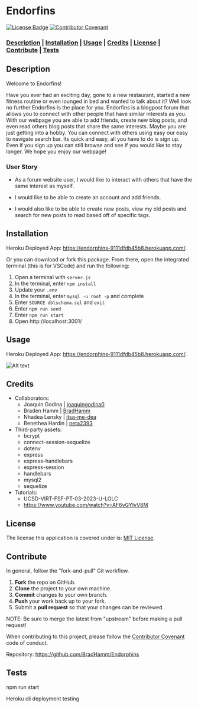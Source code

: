 # Endorfins

[![License Badge](https://img.shields.io/badge/license-MIT%20License-green?style=for-the-badge&logo=appveyor)](https://mit-license.org/)
[![Contributor Covenant](https://img.shields.io/badge/Contributor%20Covenant-2.1-4baaaa.svg?style=for-the-badge&logo=appveyor)](https://www.contributor-covenant.org/version/2/1/code_of_conduct/)

### **[Description](#description) | [Installation](#installation) | [Usage](#usage) | [Credits](#credits) | [License](#license) | [Contribute](#contribute) | [Tests](#tests)**

## Description

Welcome to Endorfins!

Have you ever had an exciting day, gone to a new restaurant, started a new fitness routine or even lounged in bed and wanted to talk about it? Well look no further Endorfins is the place for you. Endorfins is a blogpost forum that allows you to connect with other people that have similar interests as you. With our webpage you are able to add friends, create new blog posts, and even read others blog posts that share the same interests. Maybe you are just getting into a hobby. You can connect with others using easy our easy to navigate search bar. Its quick and easy, all you have to do is sign up. Even if you sign up you can still browse and see if you would like to stay longer. We hope you enjoy our webpage!

### User Story
* As a forum website user, I would like to interact with others that have the same interest as myself. 

* I would like to be able to create an account and add friends.

* I would also like to be able to create new posts, view my old posts and search for new posts to read based off of specific tags.

## Installation

Heroku Deployed App: https://endorphins-9111dfdb45b8.herokuapp.com/.

Or you can download or fork this package. From there, open the integrated terminal (this is for VSCode) and run the following: 
1. Open a terminal with `server.js`
2. In the terminal, enter `npm install`
3. Update your `.env`
4. In the terminal, enter `mysql -u root -p` and complete
5. Enter `SOURCE db\schema.sql` and `exit`
6. Enter `npm run seed`
7. Enter `npm run start`
8. Open http://localhost:3001/

## Usage
Heroku Deployed App: https://endorphins-9111dfdb45b8.herokuapp.com/.

![Alt text](/public/images/screen-capture-endorfins.gif)


## Credits
- Collaborators: 
  - Joaquin Godina | [joaquingodina0](https://github.com/joaquingodina0)
  - Braden Hamm | [BradHamm](https://github.com/BradHamm)
  - Nhadea Lensky | [itsa-me-dea](https://github.com/itsa-me-dea)
  - Benethea Hardin | [neta2393](https://github.com/neta2393)
- Third-party assets:
    - bcrypt
    - connect-session-sequelize
    - dotenv
    - express
    - express-handlebars
    - express-session
    - handlebars
    - mysql2
    - sequelize
- Tutorials: 
  - UCSD-VIRT-FSF-PT-03-2023-U-LOLC
  - https://www.youtube.com/watch?v=AF6vGYIyV8M

## License

 The license this application is covered under is: [MIT License](https://mit-license.org/).

## Contribute

In general, follow the "fork-and-pull" Git workflow.

  1. **Fork** the repo on GitHub.
  2. **Clone** the project to your own machine.
  3. **Commit** changes to your own branch.
  4. **Push** your work back up to your fork.
  5. Submit a **pull request** so that your changes can be reviewed.
    
  NOTE: Be sure to merge the latest from "upstream" before making a pull request!
  
  When contributing to this project, please follow the [Contributor Covenant](https://www.contributor-covenant.org/version/2/1/code_of_conduct/) code of conduct.

Repository: https://github.com/BradHamm/Endorphins

## Tests
 npm run start

 Heroku cli deployment testing 







